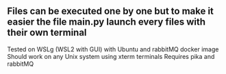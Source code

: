 Files can be executed one by one but to make it easier the file main.py launch every files with their own terminal
---
Tested on WSLg (WSL2 with GUI) with Ubuntu and rabbitMQ docker image
Should work on any Unix system using xterm terminals
Requires pika and rabbitMQ